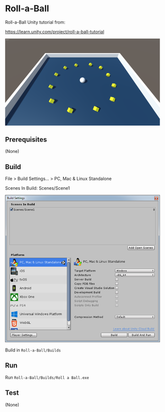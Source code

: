 # Roll-a-Ball
Roll-a-Ball Unity tutorial from:

https://learn.unity.com/project/roll-a-ball-tutorial

![splash](README_Images/Game001.png)

## Prerequisites
(None)

## Build
File > Build Settings... > PC, Mac & Linux Standalone

Scenes In Build: Scenes/Scene1

![Build Settings](README_Images/BuildSettings.png)

Build in `Roll-a-Ball/Builds`

## Run
Run `Roll-a-Ball/Builds/Roll a Ball.exe`

## Test
(None)
